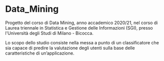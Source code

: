 # Data_Mining

Progetto del corso di Data Mining, anno accademico 2020/21, nel corso di Laurea triennale in Statistica e Gestione delle Informazioni (SGI), presso l'Università degli Studi di Milano - Bicocca.


Lo scopo dello studio consiste nella messa a punto di un classificatore che sia capace di predire la valutazione degli utenti sulla base delle caratteristiche 
di un’applicazione.

